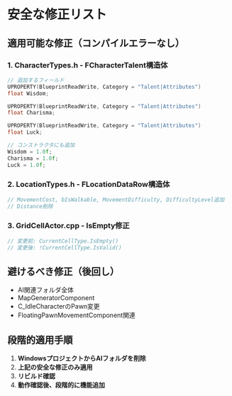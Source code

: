 # 安全な修正リスト

## 適用可能な修正（コンパイルエラーなし）

### 1. CharacterTypes.h - FCharacterTalent構造体
```cpp
// 追加するフィールド
UPROPERTY(BlueprintReadWrite, Category = "Talent|Attributes")
float Wisdom;

UPROPERTY(BlueprintReadWrite, Category = "Talent|Attributes") 
float Charisma;

UPROPERTY(BlueprintReadWrite, Category = "Talent|Attributes")
float Luck;

// コンストラクタにも追加
Wisdom = 1.0f;
Charisma = 1.0f;
Luck = 1.0f;
```

### 2. LocationTypes.h - FLocationDataRow構造体
```cpp
// MovementCost, bIsWalkable, MovementDifficulty, DifficultyLevel追加
// Distance削除
```

### 3. GridCellActor.cpp - IsEmpty修正
```cpp
// 変更前: CurrentCellType.IsEmpty()
// 変更後: !CurrentCellType.IsValid()
```

## 避けるべき修正（後回し）

- AI関連フォルダ全体
- MapGeneratorComponent
- C_IdleCharacterのPawn変更
- FloatingPawnMovementComponent関連

## 段階的適用手順

1. **WindowsプロジェクトからAIフォルダを削除**
2. **上記の安全な修正のみ適用** 
3. **リビルド確認**
4. **動作確認後、段階的に機能追加**